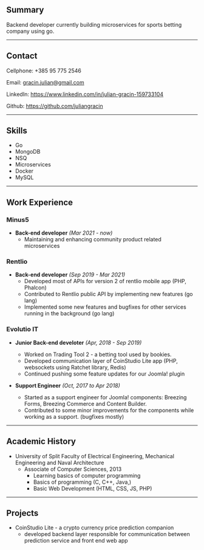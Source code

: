 ## Summary

Backend developer currently building microservices for sports betting company using go.


***


## Contact 

Cellphone: +385 95 775 2546

Email: gracin.julian@gmail.com

LinkedIn: https://www.linkedin.com/in/julian-gracin-159733104

Github: https://github.com/juliangracin

***


## Skills

 - Go
 - MongoDB
 - NSQ
 - Microservices
 - Docker
 - MySQL


***


## Work Experience


### Minus5
- **Back-end developer** *(Mar 2021 - now)*
    - Maintaining and enhancing community product related microservices


### Rentlio

- **Back-end developer** *(Sep 2019 - Mar 2021)*
    - Developed most of APIs for version 2 of rentlio mobile app (PHP, Phalcon)
    - Contributed to Rentlio public API by implementing new features (go lang)
    - Implemented some new features and bugfixes for other services running in the background (go lang)


### Evolutio IT

- **Junior Back-end develoter** *(Apr, 2018 - Sep 2019)*
    - Worked on Trading Tool 2 - a betting tool used by bookies.
    - Developed communication layer of CoinStudio Lite app (PHP, websockets using Ratchet library, Redis)
    - Continued pushing some feature updates for our Joomla! plugin

- **Support Engineer** *(Oct, 2017 to Apr 2018)*
    - Started as a support engineer for Joomla! components: Breezing Forms, Breezing Commerce and Content Builder.
    - Contributed to some minor improvements for the components while working as a support. (bugfixes mostly)

***


## Academic History

- University of Split Faculty of Electrical Engineering, Mechanical Engineering and Naval Architecture
    - Associate of Computer Sciences, 2013
        - Learning basics of computer programming
        - Basics of programming (C, C++, Java,)
        - Basic Web Development (HTML, CSS, JS, PHP)

***


## Projects

- CoinStudio Lite - a crypto currency price prediction companion
    - developed backend layer responsible for communication between prediction service and front end web app
